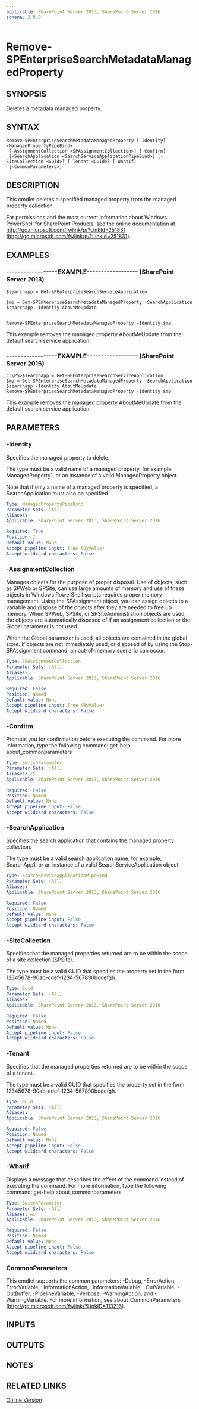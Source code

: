 ```yaml
---
applicable: SharePoint Server 2013, SharePoint Server 2016
schema: 2.0.0
---
```


# Remove-SPEnterpriseSearchMetadataManagedProperty

## SYNOPSIS
Deletes a metadata managed property.

## SYNTAX

```
Remove-SPEnterpriseSearchMetadataManagedProperty [-Identity] <ManagedPropertyPipeBind>
 [-AssignmentCollection <SPAssignmentCollection>] [-Confirm]
 [-SearchApplication <SearchServiceApplicationPipeBind>] [-SiteCollection <Guid>] [-Tenant <Guid>] [-WhatIf]
 [<CommonParameters>]
```

## DESCRIPTION
This cmdlet deletes a specified managed property from the managed property collection.

For permissions and the most current information about Windows PowerShell for SharePoint Products, see the online documentation at http://go.microsoft.com/fwlink/p/?LinkId=251831 (http://go.microsoft.com/fwlink/p/?LinkId=251831).

## EXAMPLES

### ------------------EXAMPLE------------------ (SharePoint Server 2013)
```
$searchapp = Get-SPEnterpriseSearchServiceApplication

$mp = Get-SPEnterpriseSearchMetadataManagedProperty -SearchApplication $searchapp -Identity AboutMeUpdate


Remove-SPEnterpriseSearchMetadataManagedProperty -Identity $mp
```

This example removes the managed property AboutMeUpdate from the default search service application.

### ------------------EXAMPLE------------------ (SharePoint Server 2016)
```
C:\PS>$searchapp = Get-SPEnterpriseSearchServiceApplication 
$mp = Get-SPEnterpriseSearchMetadataManagedProperty -SearchApplication $searchapp -Identity AboutMeUpdate 
Remove-SPEnterpriseSearchMetadataManagedProperty -Identity $mp
```

This example removes the managed property AboutMeUpdate from the default search service application.

## PARAMETERS

### -Identity
Specifies the managed property to delete.

The type must be a valid name of a managed property, for example ManagedProperty1, or an instance of a valid ManagedProperty object.

Note that if only a name of a managed property is specified, a SearchApplication must also be specified.

```yaml
Type: ManagedPropertyPipeBind
Parameter Sets: (All)
Aliases: 
Applicable: SharePoint Server 2013, SharePoint Server 2016

Required: True
Position: 1
Default value: None
Accept pipeline input: True (ByValue)
Accept wildcard characters: False
```

### -AssignmentCollection
Manages objects for the purpose of proper disposal.
Use of objects, such as SPWeb or SPSite, can use large amounts of memory and use of these objects in Windows PowerShell scripts requires proper memory management.
Using the SPAssignment object, you can assign objects to a variable and dispose of the objects after they are needed to free up memory.
When SPWeb, SPSite, or SPSiteAdministration objects are used, the objects are automatically disposed of if an assignment collection or the Global parameter is not used.

When the Global parameter is used, all objects are contained in the global store.
If objects are not immediately used, or disposed of by using the Stop-SPAssignment command, an out-of-memory scenario can occur.

```yaml
Type: SPAssignmentCollection
Parameter Sets: (All)
Aliases: 
Applicable: SharePoint Server 2013, SharePoint Server 2016

Required: False
Position: Named
Default value: None
Accept pipeline input: True (ByValue)
Accept wildcard characters: False
```

### -Confirm
Prompts you for confirmation before executing the command.
For more information, type the following command: get-help about_commonparameters

```yaml
Type: SwitchParameter
Parameter Sets: (All)
Aliases: cf
Applicable: SharePoint Server 2013, SharePoint Server 2016

Required: False
Position: Named
Default value: None
Accept pipeline input: False
Accept wildcard characters: False
```

### -SearchApplication
Specifies the search application that contains the managed property collection.

The type must be a valid search application name, for example, SearchApp1, or an instance of a valid SearchServiceApplication object.

```yaml
Type: SearchServiceApplicationPipeBind
Parameter Sets: (All)
Aliases: 
Applicable: SharePoint Server 2013, SharePoint Server 2016

Required: False
Position: Named
Default value: None
Accept pipeline input: False
Accept wildcard characters: False
```

### -SiteCollection
Specifies that the managed properties returned are to be within the scope of a site collection (SPSite).

The type must be a valid GUID that specifies the property set in the form 12345678-90ab-cdef-1234-567890bcdefgh.

```yaml
Type: Guid
Parameter Sets: (All)
Aliases: 
Applicable: SharePoint Server 2013, SharePoint Server 2016

Required: False
Position: Named
Default value: None
Accept pipeline input: False
Accept wildcard characters: False
```

### -Tenant
Specifies that the managed properties returned are to be within the scope of a tenant.

The type must be a valid GUID that specifies the property set in the form 12345678-90ab-cdef-1234-567890bcdefgh.

```yaml
Type: Guid
Parameter Sets: (All)
Aliases: 
Applicable: SharePoint Server 2013, SharePoint Server 2016

Required: False
Position: Named
Default value: None
Accept pipeline input: False
Accept wildcard characters: False
```

### -WhatIf
Displays a message that describes the effect of the command instead of executing the command.
For more information, type the following command: get-help about_commonparameters

```yaml
Type: SwitchParameter
Parameter Sets: (All)
Aliases: wi
Applicable: SharePoint Server 2013, SharePoint Server 2016

Required: False
Position: Named
Default value: None
Accept pipeline input: False
Accept wildcard characters: False
```

### CommonParameters
This cmdlet supports the common parameters: -Debug, -ErrorAction, -ErrorVariable, -InformationAction, -InformationVariable, -OutVariable, -OutBuffer, -PipelineVariable, -Verbose, -WarningAction, and -WarningVariable. For more information, see about_CommonParameters (http://go.microsoft.com/fwlink/?LinkID=113216).

## INPUTS

## OUTPUTS

## NOTES

## RELATED LINKS

[Online Version](http://technet.microsoft.com/EN-US/library/0d1e9ea8-2e36-4e9a-9fa8-1ab6dc4c29b1(Office.15).aspx)

